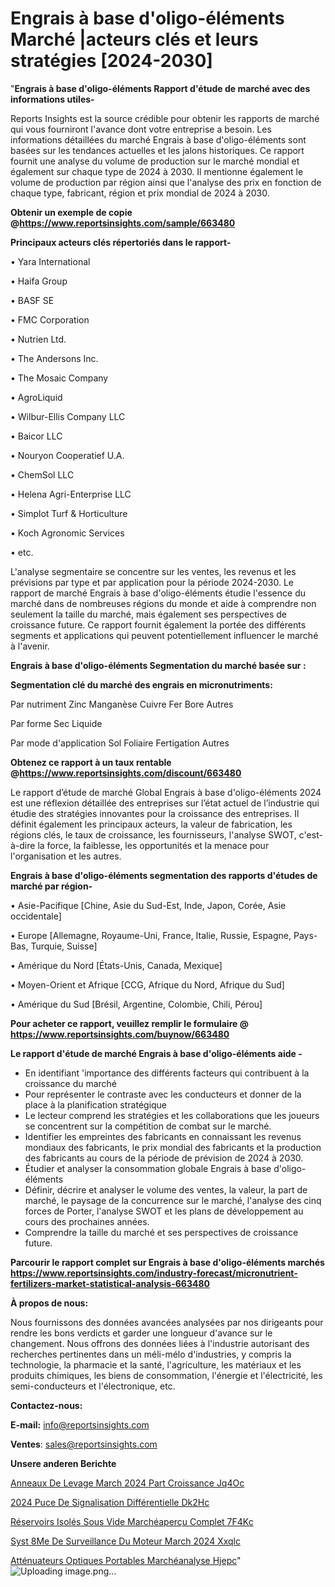 # Engrais à base d'oligo-éléments Marché |acteurs clés et leurs stratégies [2024-2030]

"<strong>Engrais à base d'oligo-éléments Rapport d'étude de marché avec des informations utiles-</strong>

Reports Insights est la source crédible pour obtenir les rapports de marché qui vous fourniront l'avance dont votre entreprise a besoin. Les informations détaillées du marché Engrais à base d'oligo-éléments sont basées sur les tendances actuelles et les jalons historiques. Ce rapport fournit une analyse du volume de production sur le marché mondial et également sur chaque type de 2024 à 2030. Il mentionne également le volume de production par région ainsi que l'analyse des prix en fonction de chaque type, fabricant, région et prix mondial de 2024 à 2030.

<strong><b>Obtenir un exemple de copie @</b></strong><a href=https://www.reportsinsights.com/sample/663480><strong><b>https://www.reportsinsights.com/sample/663480</b></strong></a>

<b>Principaux acteurs clés répertoriés dans le rapport-</b>

<b> </b>• Yara International

• Haifa Group

• BASF SE

• FMC Corporation

• Nutrien Ltd.

• The Andersons Inc.

• The Mosaic Company

• AgroLiquid

• Wilbur-Ellis Company LLC

• Baicor LLC

• Nouryon Cooperatief U.A.

• ChemSol LLC

• Helena Agri-Enterprise LLC

• Simplot Turf & Horticulture

• Koch Agronomic Services

• etc.

L'analyse segmentaire se concentre sur les ventes, les revenus et les prévisions par type et par application pour la période 2024-2030. Le rapport de marché Engrais à base d'oligo-éléments étudie l'essence du marché dans de nombreuses régions du monde et aide à comprendre non seulement la taille du marché, mais également ses perspectives de croissance future. Ce rapport fournit également la portée des différents segments et applications qui peuvent potentiellement influencer le marché à l'avenir.

<strong>Engrais à base d'oligo-éléments Segmentation du marché basée sur :</strong>

<strong> Segmentation clé du marché des engrais en micronutriments: </strong>

Par nutriment
Zinc
Manganèse
Cuivre
Fer
Bore
Autres

Par forme
Sec
Liquide

Par mode d'application
Sol
Foliaire
Fertigation
Autres

<strong><b>Obtenez ce rapport à un taux rentable @</b></strong><a href=https://www.reportsinsights.com/discount/663480><strong><b>https://www.reportsinsights.com/discount/663480</b></strong></a>

Le rapport d’étude de marché Global Engrais à base d'oligo-éléments 2024 est une réflexion détaillée des entreprises sur l’état actuel de l’industrie qui étudie des stratégies innovantes pour la croissance des entreprises. Il définit également les principaux acteurs, la valeur de fabrication, les régions clés, le taux de croissance, les fournisseurs, l'analyse SWOT, c'est-à-dire la force, la faiblesse, les opportunités et la menace pour l'organisation et les autres.

<strong>Engrais à base d'oligo-éléments segmentation des rapports d'études de marché par région-</strong>

• Asie-Pacifique [Chine, Asie du Sud-Est, Inde, Japon, Corée, Asie occidentale]

• Europe [Allemagne, Royaume-Uni, France, Italie, Russie, Espagne, Pays-Bas, Turquie, Suisse]

• Amérique du Nord [États-Unis, Canada, Mexique]

• Moyen-Orient et Afrique [CCG, Afrique du Nord, Afrique du Sud]

• Amérique du Sud [Brésil, Argentine, Colombie, Chili, Pérou]

<strong>Pour acheter ce rapport, veuillez remplir le formulaire @   <a href=https://www.reportsinsights.com/buynow/663480>https://www.reportsinsights.com/buynow/663480</a></strong>

<strong>Le rapport d'étude de marché Engrais à base d'oligo-éléments aide -</strong>
<ul>
  <li>En identifiant 'importance des différents facteurs qui contribuent à la croissance du marché</li>
  <li>Pour représenter le contraste avec les conducteurs et donner de la place à la planification stratégique</li>
  <li>Le lecteur comprend les stratégies et les collaborations que les joueurs se concentrent sur la compétition de combat sur le marché.</li>
  <li>Identifier les empreintes des fabricants en connaissant les revenus mondiaux des fabricants, le prix mondial des fabricants et la production des fabricants au cours de la période de prévision de 2024 à 2030.</li>
  <li>Étudier et analyser la consommation globale Engrais à base d'oligo-éléments</li>
  <li>Définir, décrire et analyser le volume des ventes, la valeur, la part de marché, le paysage de la concurrence sur le marché, l'analyse des cinq forces de Porter, l'analyse SWOT et les plans de développement au cours des prochaines années.</li>
  <li>Comprendre la taille du marché et ses perspectives de croissance future.</li>
</ul>

<strong>Parcourir le rapport complet sur Engrais à base d'oligo-éléments marchés <a href=https://www.reportsinsights.com/industry-forecast/micronutrient-fertilizers-market-statistical-analysis-663480>https://www.reportsinsights.com/industry-forecast/micronutrient-fertilizers-market-statistical-analysis-663480</a></strong>

<strong>À propos de nous:</strong>

Nous fournissons des données avancées analysées par nos dirigeants pour rendre les bons verdicts et garder une longueur d'avance sur le changement. Nous offrons des données liées à l'industrie autorisant des recherches pertinentes dans un méli-mélo d'industries, y compris la technologie, la pharmacie et la santé, l'agriculture, les matériaux et les produits chimiques, les biens de consommation, l'énergie et l'électricité, les semi-conducteurs et l'électronique, etc.

<strong>Contactez-nous:</strong>

<strong>E-mail:</strong> <a href=mailto:info@reportsinsights.com>info@reportsinsights.com</a>

<strong>Ventes</strong>: <a href=mailto:sales@reportsinsights.com>sales@reportsinsights.com</a>

<strong>Unsere anderen Berichte</strong>

<a href=https://www.linkedin.com/pulse/anneaux-de-levage-march%C3%A9-2024-part-croissance-jq4oc/>Anneaux De Levage March 2024 Part Croissance Jq4Oc</a>

<a href=https://www.linkedin.com/pulse/2024-puce-de-signalisation-différentielle-dk2hc/>2024 Puce De Signalisation Différentielle Dk2Hc</a>

<a href=https://www.linkedin.com/pulse/réservoirs-isolés-sous-vide-marchéaperçu-complet-7f4kc/>Réservoirs Isolés Sous Vide Marchéaperçu Complet 7F4Kc</a>

<a href=https://www.linkedin.com/pulse/syst%C3%A8me-de-surveillance-du-moteur-march%C3%A9-2024-xxqlc/>Syst 8Me De Surveillance Du Moteur March 2024 Xxqlc</a>

<a href=https://www.linkedin.com/pulse/atténuateurs-optiques-portables-marchéanalyse-hjepc/>Atténuateurs Optiques Portables Marchéanalyse Hjepc</a>"
![Uploading image.png…]()
